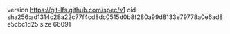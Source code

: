 version https://git-lfs.github.com/spec/v1
oid sha256:ad1314c28a22c77f4cd8dc0515d0b8f280a99d8133e79778a0e6ad8e5cbc1d25
size 66091
